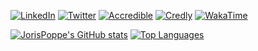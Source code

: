 [![LinkedIn](https://img.shields.io/badge/linkedin-black?style=for-the-badge&logo=linkedin&labelColor=blue)](https://www.linkedin.com/in/poppejoris/) [![Twitter](https://img.shields.io/badge/twitter-black?style=for-the-badge&logo=twitter&labelColor=blue&logoColor=white)](https://twitter.com/joris_poppe) [![Accredible](https://img.shields.io/badge/accredible-black?style=for-the-badge&logo=acclaim&labelColor=brightgreen)](https://www.credential.net/profile/jorispoppe/wallet) [![Credly](https://img.shields.io/badge/credly-black?style=for-the-badge&logo=acclaim&labelColor=brightgreen)](https://www.credly.com/users/jorispoppe/badges) [![WakaTime](https://img.shields.io/badge/wakatime-black?style=for-the-badge&logo=wakatime&labelColor=orange)](https://wakatime.com/@jorispoppe)

[![JorisPoppe's GitHub stats](https://github-readme-stats.vercel.app/api?username=jorispoppe&show_icons=true&theme=github_dark)](https://github.com/jorispoppe) [![Top Languages](https://github-readme-stats.vercel.app/api/top-langs/?username=jorispoppe&layout=compact&theme=github_dark)](https://github.com/jorispoppe)
